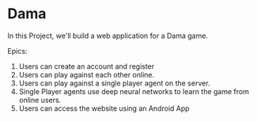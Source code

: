 # Dama

In this Project, we'll build a web application for a Dama game.

Epics:

1. Users can create an account and register
2. Users can play against each other online.
3. Users can play against a single player agent on the server.
4. Single Player agents use deep neural networks to learn the game from online users.
5. Users can access the website using an Android App


